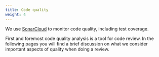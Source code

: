 ```yaml
---
title: Code quality
weight: 4
---
```

We use <a href="https://sonarcloud.io" target="_blank">SonarCloud</a> to monitor code quality, including test coverage.

First and foremost code quality analysis is a tool for code review. In the following pages you will find a brief discussion on what we consider important aspects of quality when doing a review.

